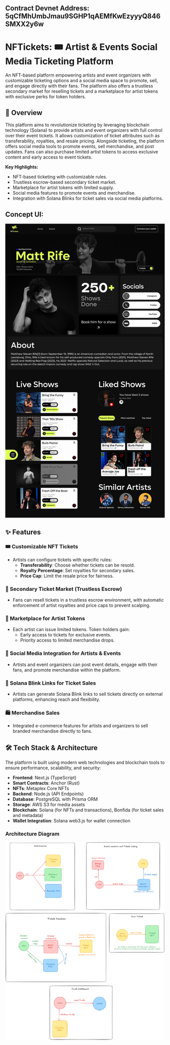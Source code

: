 ## Contract Devnet Address: 5qCfMhUmbJmau9SGHP1qAEMfKwEzyyyQ846SMXX2y6w

# NFTickets: 🎟️ Artist & Events Social Media Ticketing Platform

An NFT-based platform empowering artists and event organizers with customizable ticketing options and a social media space to promote, sell, and engage directly with their fans. The platform also offers a trustless secondary market for reselling tickets and a marketplace for artist tokens with exclusive perks for token holders.

## 🚀 Overview

This platform aims to revolutionize ticketing by leveraging blockchain technology (Solana) to provide artists and event organizers with full control over their event tickets. It allows customization of ticket attributes such as transferability, royalties, and resale pricing. Alongside ticketing, the platform offers social media tools to promote events, sell merchandise, and post updates. Fans can also purchase limited artist tokens to access exclusive content and early access to event tickets.

**Key Highlights:**

- NFT-based ticketing with customizable rules.
- Trustless escrow-based secondary ticket market.
- Marketplace for artist tokens with limited supply.
- Social media features to promote events and merchandise.
- Integration with Solana Blinks for ticket sales via social media platforms.

## Concept UI:

![Artist Page](./app/public/Artist%20profile.png)

## ✨ Features

### 🎟️ Customizable NFT Tickets

- Artists can configure tickets with specific rules:
  - **Transferability**: Choose whether tickets can be resold.
  - **Royalty Percentage**: Set royalties for secondary sales.
  - **Price Cap**: Limit the resale price for fairness.

### 🔄 Secondary Ticket Market (Trustless Escrow)

- Fans can resell tickets in a trustless escrow environment, with automatic enforcement of artist royalties and price caps to prevent scalping.

### 🛒 Marketplace for Artist Tokens

- Each artist can issue limited tokens. Token holders gain:
  - Early access to tickets for exclusive events.
  - Priority access to limited merchandise drops.

### 📢 Social Media Integration for Artists & Events

- Artists and event organizers can post event details, engage with their fans, and promote merchandise within the platform.

### 🔗 Solana Blink Links for Ticket Sales

- Artists can generate Solana Blink links to sell tickets directly on external platforms, enhancing reach and flexibility.

### 🛍️ Merchandise Sales

- Integrated e-commerce features for artists and organizers to sell branded merchandise directly to fans.

## 🛠️ Tech Stack & Architecture

The platform is built using modern web technologies and blockchain tools to ensure performance, scalability, and security:

- **Frontend**: Next.js (TypeScript)
- **Smart Contracts**: Anchor (Rust)
- **NFTs**: Metaplex Core NFTs
- **Backend**: Node.js (API Endpoints)
- **Database**: PostgreSQL with Prisma ORM
- **Storage**: AWS S3 for media assets
- **Blockchain**: Solana (for NFTs and transactions), Bonfida (for ticket sales and metadata)
- **Wallet Integration**: Solana web3.js for wallet connection

### Architecture Diagram

![Architecture for NFT Ticketing](./app/public/NFTickets%20architecture%20final.png)

